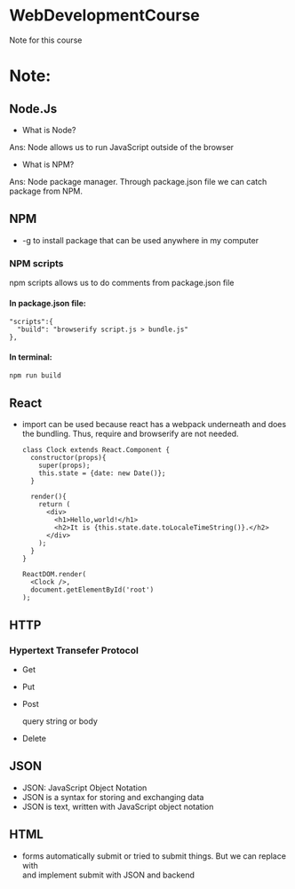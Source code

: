 # WebDevelopmentCourse
Note for this course

# Note:

## Node.Js

- What is Node?

Ans: Node allows us to run JavaScript outside of the browser

- What is NPM?

Ans: Node package manager. Through package.json file we can catch package from NPM. 


## NPM
- -g to install package that can be used anywhere in my computer
### NPM scripts
npm scripts allows us to do comments from package.json file

#### In package.json file:

```
"scripts":{
  "build": "browserify script.js > bundle.js"
},
```

#### In terminal:
`npm run build`


## React
- import can be used because react has a webpack underneath and does the bundling.
  Thus, require and browserify are not needed.
  
  ```
  class Clock extends React.Component {
    constructor(props){
      super(props);
      this.state = {date: new Date()};
    }
    
    render(){
      return (
        <div>
          <h1>Hello,world!</h1>
          <h2>It is {this.state.date.toLocaleTimeString()}.</h2>
        </div>
      );
    }
  }
  
  ReactDOM.render(
    <Clock />,
    document.getElementById('root')
  );
  ```
  
  
  
  
  
  
## HTTP
### Hypertext Transefer Protocol
- Get
- Put
- Post

  query string or body
- Delete





## JSON
- JSON: JavaScript Object Notation
- JSON is a syntax for storing and exchanging data
- JSON is text, written with JavaScript object notation




## HTML
- forms automatically submit or tried to submit things. But we can replace <form> with <div> and implement submit with
  JSON and backend
